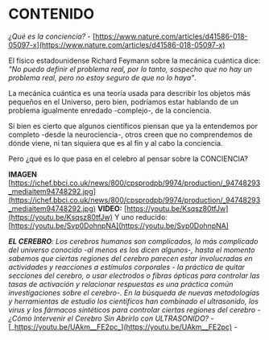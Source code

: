           

# CONTENIDO

_¿Qué es la conciencia?_ - [https://www.nature.com/articles/d41586-018-05097-x](https://www.nature.com/articles/d41586-018-05097-x)

El físico estadounidense Richard Feymann sobre la mecánica cuántica dice: _"No puedo definir el problema real, por lo tanto, sospecho que no hay un problema real, pero no estoy seguro de que no lo haya"_.

La mecánica cuántica es una teoría usada para describir los objetos más pequeños en el Universo, pero bien, podríamos estar hablando de un problema igualmente enredado -complejo-, de la conciencia.

Si bien es cierto que algunos científicos piensan que ya la entendemos por completo -desde la neurociencia-, otros creen que no comprendemos de dónde viene, ni tan siquiera que es al fin y al cabo la conciencia.

Pero ¿qué es lo que pasa en el celebro al pensar sobre la CONCIENCIA?

**IMAGEN** [https://ichef.bbci.co.uk/news/800/cpsprodpb/9974/production/_94748293_mediaitem94748292.jpg](https://ichef.bbci.co.uk/news/800/cpsprodpb/9974/production/_94748293_mediaitem94748292.jpg) **VIDEO:** [https://youtu.be/Ksqsz80tfJw](https://youtu.be/Ksqsz80tfJw) Y uno reducido: [https://youtu.be/Svp0DohnpNA](https://youtu.be/Svp0DohnpNA)

**_EL CEREBRO_**_: Los cerebros humanos son complicados, lo más complicado del universo conocido -al menos es los dicen algunos-, hasta el momento sabemos que ciertas regiones del cerebro parecen estar involucradas en actividades y reacciones a estímulos corporales - la práctica de quitar secciones del cerebro, o usar electrodos o fibras ópticas para controlar las tasas de activación y relacionar respuestas es una práctica común investigaciones sobre el cerebro-. En la búsqueda de nuevas metodologías y herramientas de estudio los científicos han combinado el ultrasonido, los virus y los fármacos sintéticos para controlar ciertas regiones del cerebro - ¿Cómo Intervenir el Cerebro Sin Abrirlo con ULTRASONIDO? -_ [_https://youtu.be/UAkm__FE2pc_](https://youtu.be/UAkm__FE2pc) _-_
